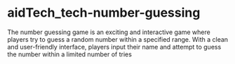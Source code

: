 # aidTech_tech-number-guessing
The number guessing game is an exciting and interactive game where players try to guess a random number within a specified range. With a clean and user-friendly interface, players input their name and attempt to guess the number within a limited number of tries
